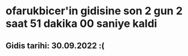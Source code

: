 # ofarukbicer'in gidisine son 2 gun 2 saat 51 dakika 00 saniye kaldi

## Gidis tarihi: 30.09.2022 :(